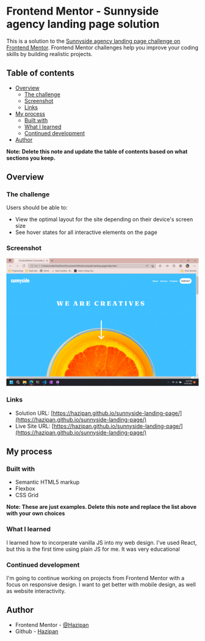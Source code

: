 # Frontend Mentor - Sunnyside agency landing page solution

This is a solution to the [Sunnyside agency landing page challenge on Frontend Mentor](https://www.frontendmentor.io/challenges/sunnyside-agency-landing-page-7yVs3B6ef). Frontend Mentor challenges help you improve your coding skills by building realistic projects.

## Table of contents

- [Overview](#overview)
  - [The challenge](#the-challenge)
  - [Screenshot](#screenshot)
  - [Links](#links)
- [My process](#my-process)
  - [Built with](#built-with)
  - [What I learned](#what-i-learned)
  - [Continued development](#continued-development)
- [Author](#author)

**Note: Delete this note and update the table of contents based on what sections you keep.**

## Overview

### The challenge

Users should be able to:

- View the optimal layout for the site depending on their device's screen size
- See hover states for all interactive elements on the page

### Screenshot

![](./screenshot.png)

### Links

- Solution URL: [https://hazipan.github.io/sunnyside-landing-page/](https://hazipan.github.io/sunnyside-landing-page/)
- Live Site URL: [https://hazipan.github.io/sunnyside-landing-page/](https://hazipan.github.io/sunnyside-landing-page/)

## My process

### Built with

- Semantic HTML5 markup
- Flexbox
- CSS Grid

**Note: These are just examples. Delete this note and replace the list above with your own choices**

### What I learned

I learned how to incorperate vanilla JS into my web design. I've used React, but this is the first time using plain JS for me. It was very educational

### Continued development

I'm going to continue working on projects from Frontend Mentor with a focus on responsive design. I want to get better with mobile design, as well as website interactivity.

## Author

- Frontend Mentor - [@Hazipan](https://www.frontendmentor.io/profile/Hazipan)
- Github - [Hazipan](https://github.com/Hazipan)

